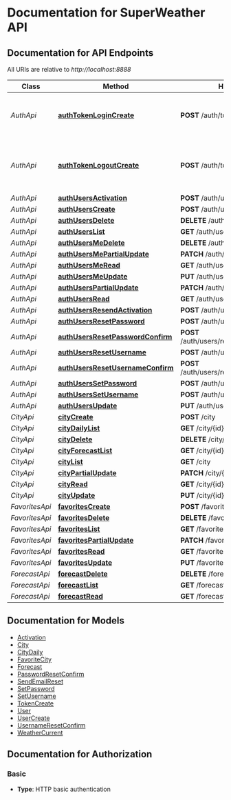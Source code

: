 # Documentation for SuperWeather API

<a name="documentation-for-api-endpoints"></a>
## Documentation for API Endpoints

All URIs are relative to *http://localhost:8888*

Class | Method | HTTP request | Description
------------ | ------------- | ------------- | -------------
*AuthApi* | [**authTokenLoginCreate**](Apis/AuthApi.md#authtokenlogincreate) | **POST** /auth/token/login/ | Use this endpoint to obtain user authentication token.
*AuthApi* | [**authTokenLogoutCreate**](Apis/AuthApi.md#authtokenlogoutcreate) | **POST** /auth/token/logout/ | Use this endpoint to logout user (remove user authentication token).
*AuthApi* | [**authUsersActivation**](Apis/AuthApi.md#authusersactivation) | **POST** /auth/users/activation/ | 
*AuthApi* | [**authUsersCreate**](Apis/AuthApi.md#authuserscreate) | **POST** /auth/users/ | 
*AuthApi* | [**authUsersDelete**](Apis/AuthApi.md#authusersdelete) | **DELETE** /auth/users/{id}/ | 
*AuthApi* | [**authUsersList**](Apis/AuthApi.md#authuserslist) | **GET** /auth/users/ | 
*AuthApi* | [**authUsersMeDelete**](Apis/AuthApi.md#authusersmedelete) | **DELETE** /auth/users/me/ | 
*AuthApi* | [**authUsersMePartialUpdate**](Apis/AuthApi.md#authusersmepartialupdate) | **PATCH** /auth/users/me/ | 
*AuthApi* | [**authUsersMeRead**](Apis/AuthApi.md#authusersmeread) | **GET** /auth/users/me/ | 
*AuthApi* | [**authUsersMeUpdate**](Apis/AuthApi.md#authusersmeupdate) | **PUT** /auth/users/me/ | 
*AuthApi* | [**authUsersPartialUpdate**](Apis/AuthApi.md#authuserspartialupdate) | **PATCH** /auth/users/{id}/ | 
*AuthApi* | [**authUsersRead**](Apis/AuthApi.md#authusersread) | **GET** /auth/users/{id}/ | 
*AuthApi* | [**authUsersResendActivation**](Apis/AuthApi.md#authusersresendactivation) | **POST** /auth/users/resend_activation/ | 
*AuthApi* | [**authUsersResetPassword**](Apis/AuthApi.md#authusersresetpassword) | **POST** /auth/users/reset_password/ | 
*AuthApi* | [**authUsersResetPasswordConfirm**](Apis/AuthApi.md#authusersresetpasswordconfirm) | **POST** /auth/users/reset_password_confirm/ | 
*AuthApi* | [**authUsersResetUsername**](Apis/AuthApi.md#authusersresetusername) | **POST** /auth/users/reset_username/ | 
*AuthApi* | [**authUsersResetUsernameConfirm**](Apis/AuthApi.md#authusersresetusernameconfirm) | **POST** /auth/users/reset_username_confirm/ | 
*AuthApi* | [**authUsersSetPassword**](Apis/AuthApi.md#authuserssetpassword) | **POST** /auth/users/set_password/ | 
*AuthApi* | [**authUsersSetUsername**](Apis/AuthApi.md#authuserssetusername) | **POST** /auth/users/set_username/ | 
*AuthApi* | [**authUsersUpdate**](Apis/AuthApi.md#authusersupdate) | **PUT** /auth/users/{id}/ | 
*CityApi* | [**cityCreate**](Apis/CityApi.md#citycreate) | **POST** /city | 
*CityApi* | [**cityDailyList**](Apis/CityApi.md#citydailylist) | **GET** /city/{id}/daily | 
*CityApi* | [**cityDelete**](Apis/CityApi.md#citydelete) | **DELETE** /city/{id} | 
*CityApi* | [**cityForecastList**](Apis/CityApi.md#cityforecastlist) | **GET** /city/{id}/forecast | 
*CityApi* | [**cityList**](Apis/CityApi.md#citylist) | **GET** /city | 
*CityApi* | [**cityPartialUpdate**](Apis/CityApi.md#citypartialupdate) | **PATCH** /city/{id} | 
*CityApi* | [**cityRead**](Apis/CityApi.md#cityread) | **GET** /city/{id} | 
*CityApi* | [**cityUpdate**](Apis/CityApi.md#cityupdate) | **PUT** /city/{id} | 
*FavoritesApi* | [**favoritesCreate**](Apis/FavoritesApi.md#favoritescreate) | **POST** /favorites | 
*FavoritesApi* | [**favoritesDelete**](Apis/FavoritesApi.md#favoritesdelete) | **DELETE** /favorites/{id} | 
*FavoritesApi* | [**favoritesList**](Apis/FavoritesApi.md#favoriteslist) | **GET** /favorites | 
*FavoritesApi* | [**favoritesPartialUpdate**](Apis/FavoritesApi.md#favoritespartialupdate) | **PATCH** /favorites/{id} | 
*FavoritesApi* | [**favoritesRead**](Apis/FavoritesApi.md#favoritesread) | **GET** /favorites/{id} | 
*FavoritesApi* | [**favoritesUpdate**](Apis/FavoritesApi.md#favoritesupdate) | **PUT** /favorites/{id} | 
*ForecastApi* | [**forecastDelete**](Apis/ForecastApi.md#forecastdelete) | **DELETE** /forecast/{id} | 
*ForecastApi* | [**forecastList**](Apis/ForecastApi.md#forecastlist) | **GET** /forecast | 
*ForecastApi* | [**forecastRead**](Apis/ForecastApi.md#forecastread) | **GET** /forecast/{id} | 


<a name="documentation-for-models"></a>
## Documentation for Models

 - [Activation](./Models/Activation.md)
 - [City](./Models/City.md)
 - [CityDaily](./Models/CityDaily.md)
 - [FavoriteCity](./Models/FavoriteCity.md)
 - [Forecast](./Models/Forecast.md)
 - [PasswordResetConfirm](./Models/PasswordResetConfirm.md)
 - [SendEmailReset](./Models/SendEmailReset.md)
 - [SetPassword](./Models/SetPassword.md)
 - [SetUsername](./Models/SetUsername.md)
 - [TokenCreate](./Models/TokenCreate.md)
 - [User](./Models/User.md)
 - [UserCreate](./Models/UserCreate.md)
 - [UsernameResetConfirm](./Models/UsernameResetConfirm.md)
 - [WeatherCurrent](./Models/WeatherCurrent.md)


<a name="documentation-for-authorization"></a>
## Documentation for Authorization

<a name="Basic"></a>
### Basic

- **Type**: HTTP basic authentication

